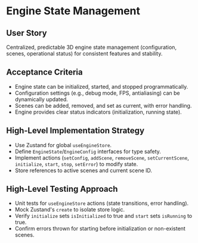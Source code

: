 # Engine State Management

## User Story
Centralized, predictable 3D engine state management (configuration, scenes, operational status) for consistent features and stability.

## Acceptance Criteria
- Engine state can be initialized, started, and stopped programmatically.
- Configuration settings (e.g., debug mode, FPS, antialiasing) can be dynamically updated.
- Scenes can be added, removed, and set as current, with error handling.
- Engine provides clear status indicators (initialization, running state).

## High-Level Implementation Strategy
- Use Zustand for global `useEngineStore`.
- Define `EngineState`/`EngineConfig` interfaces for type safety.
- Implement actions (`setConfig`, `addScene`, `removeScene`, `setCurrentScene`, `initialize`, `start`, `stop`, `setError`) to modify state.
- Store references to active scenes and current scene ID.

## High-Level Testing Approach
- Unit tests for `useEngineStore` actions (state transitions, error handling).
- Mock Zustand's `create` to isolate store logic.
- Verify `initialize` sets `isInitialized` to true and `start` sets `isRunning` to true.
- Confirm errors thrown for starting before initialization or non-existent scenes. 